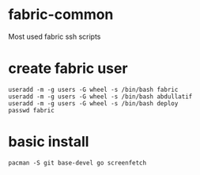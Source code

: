 # fabric-common
Most used fabric ssh scripts



# create fabric user
```
useradd -m -g users -G wheel -s /bin/bash fabric
useradd -m -g users -G wheel -s /bin/bash abdullatif
useradd -m -g users -G wheel -s /bin/bash deploy
passwd fabric
```


# basic install
```
pacman -S git base-devel go screenfetch
 
```

